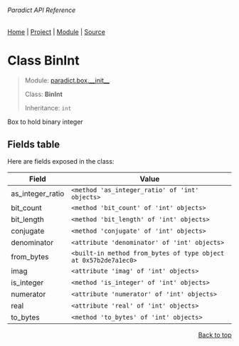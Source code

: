 ###### Paradict API Reference
[Home](/docs/api/README.md) | [Project](/README.md) | [Module](/docs/api/modules/paradict/box/__init__/README.md) | [Source](/paradict/box/__init__.py)

# Class BinInt
> Module: [paradict.box.\_\_init\_\_](/docs/api/modules/paradict/box/__init__/README.md)
>
> Class: **BinInt**
>
> Inheritance: `int`

Box to hold binary integer

## Fields table
Here are fields exposed in the class:

| Field | Value |
| --- | --- |
| as\_integer\_ratio | `<method 'as_integer_ratio' of 'int' objects>` |
| bit\_count | `<method 'bit_count' of 'int' objects>` |
| bit\_length | `<method 'bit_length' of 'int' objects>` |
| conjugate | `<method 'conjugate' of 'int' objects>` |
| denominator | `<attribute 'denominator' of 'int' objects>` |
| from\_bytes | `<built-in method from_bytes of type object at 0x57b2de7a1ec0>` |
| imag | `<attribute 'imag' of 'int' objects>` |
| is\_integer | `<method 'is_integer' of 'int' objects>` |
| numerator | `<attribute 'numerator' of 'int' objects>` |
| real | `<attribute 'real' of 'int' objects>` |
| to\_bytes | `<method 'to_bytes' of 'int' objects>` |

<p align="right"><a href="#paradict-api-reference">Back to top</a></p>
